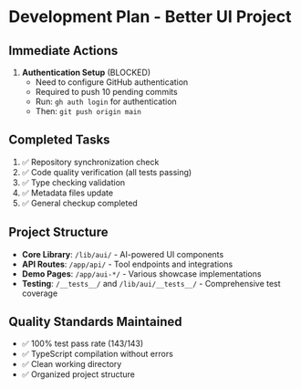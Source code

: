 # Development Plan - Better UI Project

## Immediate Actions
1. **Authentication Setup** (BLOCKED)
   - Need to configure GitHub authentication
   - Required to push 10 pending commits
   - Run: `gh auth login` for authentication
   - Then: `git push origin main`

## Completed Tasks
1. ✅ Repository synchronization check
2. ✅ Code quality verification (all tests passing)
3. ✅ Type checking validation
4. ✅ Metadata files update
5. ✅ General checkup completed

## Project Structure
- **Core Library**: `/lib/aui/` - AI-powered UI components
- **API Routes**: `/app/api/` - Tool endpoints and integrations
- **Demo Pages**: `/app/aui-*/` - Various showcase implementations
- **Testing**: `/__tests__/` and `/lib/aui/__tests__/` - Comprehensive test coverage

## Quality Standards Maintained
- ✅ 100% test pass rate (143/143)
- ✅ TypeScript compilation without errors
- ✅ Clean working directory
- ✅ Organized project structure
